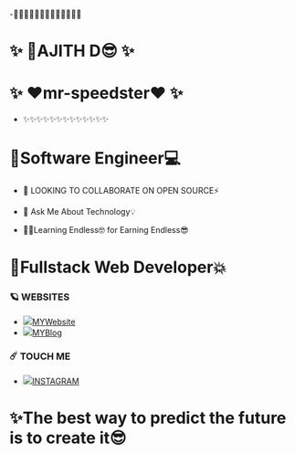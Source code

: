
-🌈✨✨✨✨✨✨✨✨✨✨✨✨
# ✨   🌟AJITH D😎        ✨
# ✨   ❤️mr-speedster❤️   ✨
- ✨✨✨✨✨✨✨✨✨✨✨✨✨
#  🌈Software Engineer💻

- 🔭 LOOKING TO COLLABORATE ON OPEN SOURCE⚡️

- 💬 Ask Me About Technology💡

- 🧑‍💻Learning Endless🤓 for Earning Endless😎

# 🌈Fullstack Web Developer💥


### 🪐 WEBSITES
* <img src="https://img.icons8.com/nolan/17/world-of-warcraft.png"/>[MYWebsite](https://mr-speedster.github.io/my_first_site/)
* <img src="https://img.icons8.com/nolan/17/world-of-warcraft.png"/>[MYBlog](http://ajithditto.blogspot.com//)
  
### ☄️ TOUCH ME
* <img src="https://img.icons8.com/clouds/25/000000/instagram-new--v2.png"/>[INSTAGRAM](https://www.instagram.com/mr_s_p_e_e_d_s_t_e_r/)


# ✨The best way to predict the future is to create it😎
